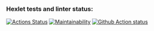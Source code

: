 ### Hexlet tests and linter status:
[![Actions Status](https://github.com/i7lam/python-project-lvl1/workflows/hexlet-check/badge.svg)](https://github.com/i7lam/python-project-lvl1/actions)
[![Maintainability](https://api.codeclimate.com/v1/badges/a99a88d28ad37a79dbf6/maintainability)](https://codeclimate.com/github/codeclimate/codeclimate/maintainability)
[![Github Action status](https://ru.hexlet.io/pages/about?utm_source=github&utm_medium=link&utm_campaign=python-package)](https://github.com/i7lam/python-project-lvl1/actions/workflows/main/badge.svg)